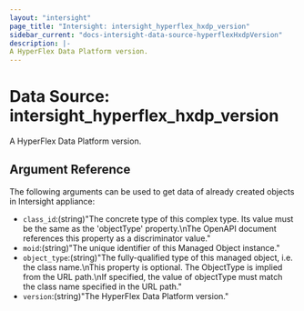 ```yaml
---
layout: "intersight"
page_title: "Intersight: intersight_hyperflex_hxdp_version"
sidebar_current: "docs-intersight-data-source-hyperflexHxdpVersion"
description: |-
A HyperFlex Data Platform version.
---
```


# Data Source: intersight_hyperflex_hxdp_version
A HyperFlex Data Platform version.
## Argument Reference
The following arguments can be used to get data of already created objects in Intersight appliance:
* `class_id`:(string)"The concrete type of this complex type. Its value must be the same as the 'objectType' property.\nThe OpenAPI document references this property as a discriminator value."
* `moid`:(string)"The unique identifier of this Managed Object instance."
* `object_type`:(string)"The fully-qualified type of this managed object, i.e. the class name.\nThis property is optional. The ObjectType is implied from the URL path.\nIf specified, the value of objectType must match the class name specified in the URL path."
* `version`:(string)"The HyperFlex Data Platform version."
